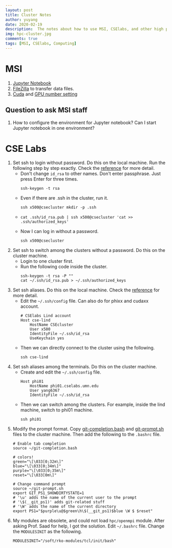```yaml
---
layout: post
title: Cluster Notes
author: yuyang
date: 2020-02-19
description:  The notes about how to use MSI, CSElabs, and other high performance computing.
img: hpc-cluster.jpg
comments: true
tags: [MSI, CSElabs, Computing]
---
```


# MSI
1. [Jupyter Notebook](https://www.msi.umn.edu/support/faq/how-do-i-get-started-jupyter-notebooks)
2. [FileZilla](https://www.msi.umn.edu/support/faq/how-do-i-use-filezilla-transfer-data) to transfer data files.
3. [Cuda](https://www.msi.umn.edu/sw/cuda) and [GPU number setting](https://github.com/allenai/allennlp/issues/1090)


## Question to ask MSI staff
1. How to configure the environment for Jupyter notebook? Can I start Jupyter notebook in one environment?

# CSE Labs

1. Set ssh to login without password. Do this on the local machine. Run the following step by step exactly. Check the [reference](http://www.linuxproblem.org/art_9.html) for more detail.
    - Don't change `id_rsa` to other names. Don't enter passphrase. Just press Enter for three times. 
        ```
        ssh-keygen -t rsa
        ```
    - Even if there are .ssh in the cluster, run it.
        ```    
        ssh x500@csecluster mkdir -p .ssh
        ```
    - 
        ```
        cat .ssh/id_rsa.pub | ssh x500@csecluster 'cat >> .ssh/authorized_keys'
        ```
    - Now I can log in without a password.
        ```
        ssh x500@csecluster
        ```
2. Set ssh to switch among the clusters without a password. Do this on the cluster machine.
    - Login to one cluster first.
    - Run the following code inside the cluster.
        ```
        ssh-keygen -t rsa -P ""
        cat ~/.ssh/id_rsa.pub > ~/.ssh/authorized_keys
        ```
3. Set ssh aliases. Do this on the local machine. Check the [reference](https://www.ostechnix.com/how-to-create-ssh-alias-in-linux/) for more detail.
    - Edit the `~/.ssh/config` file. Can also do for phixx and cudaxx account.
        ```
        # CSElabs Lind account
        Host cse-lind
            HostName CSEcluster
            User x500
            IdentityFile ~/.ssh/id_rsa
            UseKeychain yes
        ```
    - Then we can directly connect to the cluster using the following.
        ```
        ssh cse-lind
        ```
4. Set ssh aliases among the terminals. Do this on the cluster machine. 
    - Create and edit the `~/.ssh/config` file.
        ```
        Host phi01
            HostName phi01.cselabs.umn.edu
            User yang6367
            IdentityFile ~/.ssh/id_rsa
        ```
    - Then we can switch among the clusters. For example, inside the lind machine, switch to phi01 machine.
        ```
        ssh phi01
        ```
5. Modify the prompt format. Copy [git-completion.bash](https://raw.githubusercontent.com/yuyang-yy/materials/master/config/terminal/git-completion.bash) and [git-prompt.sh](https://raw.githubusercontent.com/yuyang-yy/materials/master/config/terminal/git-prompt.sh) files to the cluster machine. Then add the following to the `.bashrc` file.
    ```
    # Enable tab completion
    source ~/git-completion.bash

    # colors!
    green="\[\033[0;32m\]"
    blue="\[\033[0;34m\]"
    purple="\[\033[0;35m\]"
    reset="\[\033[0m\]"

    # Change command prompt
    source ~/git-prompt.sh
    export GIT_PS1_SHOWDIRTYSTATE=1
    # '\u' adds the name of the current user to the prompt
    # '\$(__git_ps1)' adds git-related stuff
    # '\W' adds the name of the current directory
    export PS1="$purple\u@$green\h\$(__git_ps1)$blue \W $ $reset"
    ```
6. My modules are obsolete, and could not load `hpc/openmpi` module. After asking Prof. Saad for help, I got the solution. Edit `~/.bashrc` file. Change the `MODULESINIT` as the following.
    ```
    MODULESINIT="/soft/rko-modules/tcl/init/bash"
    ```
